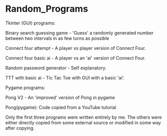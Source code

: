 
# Random_Programs

Tkinter (GUI) programs:

Binary search guessing game - 'Guess' a randomly generated number between two intervals in as few turns as possible

Connect four attempt - A player vs player version of Connect Four.

Connect four basic ai - A player vs an 'ai' version of Connect Four.

Random password generator - Self explanatory.

TTT with basic ai - Tic Tac Toe with GUI with a basic 'ai'.

Pygame programs:

Pong V2 - An 'improved' version of Pong in pygame

Pong(pygame): Code copied from a YouTube tutorial


Only the first three programs were written entirely by me. The others were either directly copied from some external source or modified in some way after copying.
